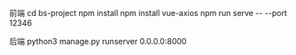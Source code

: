 前端
cd bs-project
npm install
npm install vue-axios
npm run serve -- --port 12346


后端
python3 manage.py runserver 0.0.0.0:8000
